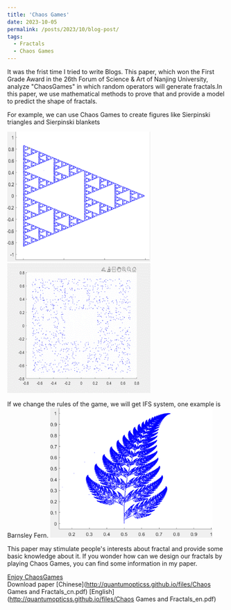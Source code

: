 ```yaml
---
title: 'Chaos Games'
date: 2023-10-05
permalink: /posts/2023/10/blog-post/
tags:
  - Fractals
  - Chaos Games
---
```


It was the frist time I tried to write Blogs. This paper, which won the First Grade Award in the 26th Forum of Science & Art of Nanjing University, analyze "ChaosGames" in which random operators will generate fractals.In this paper, we use mathematical methods to prove that and provide a model to predict the shape of fractals. 

For example, we can use Chaos Games to create figures like Sierpinski triangles and Sierpinski blankets

<img src='/images/ChaosGames.png' alt="Sierpinski triangles"> <img src='/images/ChaosGames.gif' alt="Sierpinski blankets">

If we change the rules of the game, we will get IFS system, one example is Barnsley Fern.
<img src='/images/IFS.png' alt="Barnsley Fern"> 

This paper may stimulate people's interests about fractal and provide some basic knowledge about it. 
If you wonder how can we design our fractals by playing Chaos Games, you can find some information in my paper.

[Enjoy ChaosGames](https://github.com/quantumopticss/ChaosGames)   
Download paper [Chinese](http://quantumopticss.github.io/files/Chaos Games and Fractals_cn.pdf) [English](http://quantumopticss.github.io/files/Chaos Games and Fractals_en.pdf) 